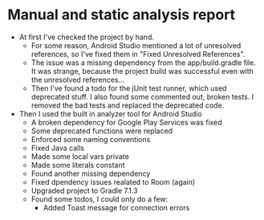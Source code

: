 # Manual and static analysis report

* At first I've checked the project by hand.
  * For some reason, Android Studio mentioned a lot of unresolved references, so I've fixed them in "Fixed Unresolved References".
  * The issue was a missing dependency from the app/build.gradle file. It was strange, because the project build was successful even with the unresolved references...  
  * Then I've found a todo for the jUnit test runner, which used deprecated stuff. I also found some commented out, broken tests. I removed the bad tests and replaced the deprecated code.
* Then I used the built in analyzer tool for Android Studio
  * A broken dependency for Google Play Services was fixed
  * Some deprecated functions were replaced
  * Enforced some naming conventions
  * Fixed Java calls
  * Made some local vars private
  * Made some literals constant
  * Found another missing dependency
  * Fixed dpendency issues realated to Room (again)
  * Upgraded project to Gradle 7.1.3
  * Found some todos, I could only do a few:
    * Added Toast message for connection errors 
    